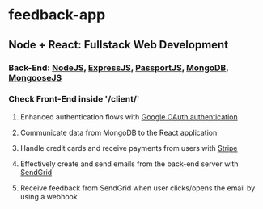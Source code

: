# feedback-app

## Node + React: Fullstack Web Development

### Back-End: [NodeJS](https://nodejs.org/en/), [ExpressJS](https://expressjs.com/), [PassportJS](http://www.passportjs.org/), [MongoDB](https://www.mongodb.com/), [MongooseJS](https://mongoosejs.com/)

### Check Front-End inside '/client/'

1. Enhanced authentication flows with [Google OAuth authentication](https://developers.google.com/identity/protocols/OAuth2)

2. Communicate data from MongoDB to the React application

3. Handle credit cards and receive payments from users with [Stripe](https://stripe.com/)

4. Effectively create and send emails from the back-end server with [SendGrid](https://sendgrid.com/)

5. Receive feedback from SendGrid when user clicks/opens the email by using a webhook
